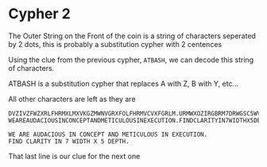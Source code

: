# Cypher 2

The Outer String on the Front of the coin is a string of characters seperated by 2 dots, this is probably a substitution cypher with 2 centences

Using the clue from the previous cypher, `ATBASH`, we can decode this string of characters.

ATBASH is a substitution cypher that replaces A with Z, B with Y, etc...

All other characters are left as they are

```
DVZIVZFWZXRLFHRMXLMXVKGZMWNVGRXFOLFHRMVCVXFGRLM.URMWXOZIRGBRM7DRWGSC5WVKGS.
WEAREAUDACIOUSINCONCEPTANDMETICULOUSINEXECUTION.FINDCLARITYIN7WIDTHX5DEPTH.

WE ARE AUDACIOUS IN CONCEPT AND METICULOUS IN EXECUTION.
FIND CLARITY IN 7 WIDTH X 5 DEPTH.
```

That last line is our clue for the next one
